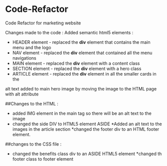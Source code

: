 # Code-Refactor
Code Refactor for marketing website

Changes made to the code : 
Added semantic html5 elements :
  * HEADER element - replaced the **div** element that contains the main menu and the logo
  * NAV element - replaced the **div** element that contained all the menu navigations
  * MAIN element - replaced the **div** element with a content class
  * SECTION element - replaced the **div** element with a hero class
  * ARTICLE element - replaced the **div** element in all the smaller cards in the 


alt text added to main hero image by moving the image to the HTML page with alt attribute


##Changes to the HTML :
  * added IMG element in the main tag so there will be an alt text to the image
  * changed the side DIV to HTML5 element ASIDE
  *Added an alt text to the images in the article section
  *changed the footer div to an HTML footer element.



##changes to the CSS file : 
  * changed the benefits class div to an ASIDE HTML5 element
  *changed th footer class to footer element 
